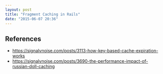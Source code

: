 ```yaml
---
layout: post
title: "Fragment Caching in Rails"
date: "2015-06-07 20:36"
---
```


## References

- https://signalvnoise.com/posts/3113-how-key-based-cache-expiration-works
- https://signalvnoise.com/posts/3690-the-performance-impact-of-russian-doll-caching
